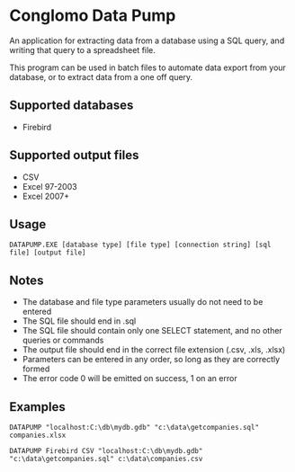 # Conglomo Data Pump
An application for extracting data from a database using a SQL query, and writing that query to a spreadsheet file.

This program can be used in batch files to automate data export from your database, or to extract data from a one off query.

## Supported databases

* Firebird

## Supported output files

* CSV
* Excel 97-2003
* Excel 2007+

## Usage

`DATAPUMP.EXE [database type] [file type] [connection string] [sql file] [output file]`

## Notes

* The database and file type parameters usually do not need to be entered
* The SQL file should end in .sql
* The SQL file should contain only one SELECT statement, and no other queries or commands
* The output file should end in the correct file extension (.csv, .xls, .xlsx)
* Parameters can be entered in any order, so long as they are correctly formed
* The error code 0 will be emitted on success, 1 on an error

## Examples

`DATAPUMP "localhost:C:\db\mydb.gdb" "c:\data\getcompanies.sql" companies.xlsx`

`DATAPUMP Firebird CSV "localhost:C:\db\mydb.gdb" "c:\data\getcompanies.sql" c:\data\companies.csv`
